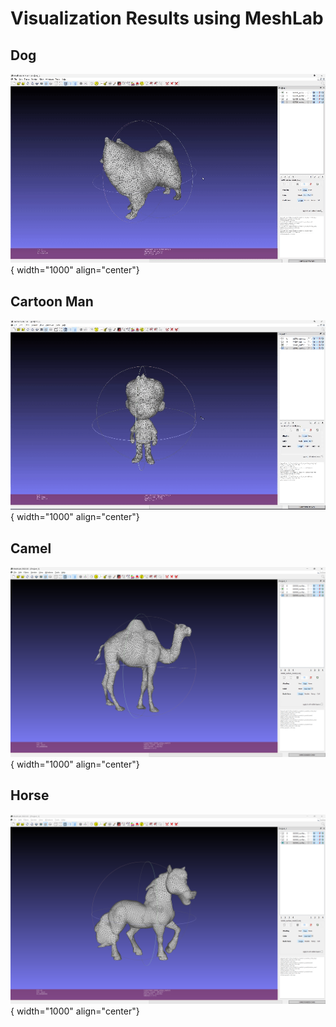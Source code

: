 # Visualization Results using MeshLab
## Dog
![Dog](dog.gif){ width="1000" align="center"}
## Cartoon Man
![Cartoon man](cartoon_man.gif){ width="1000" align="center"}
## Camel
![Camel](camel.png){ width="1000" align="center"}
## Horse
![Horse](horse.png){ width="1000" align="center"}

